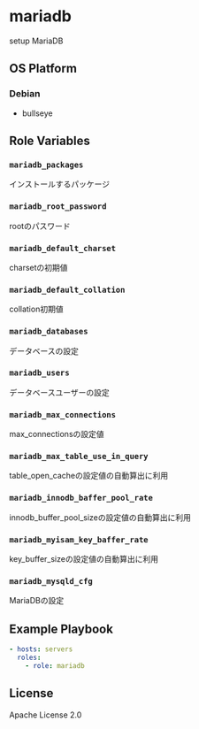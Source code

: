 mariadb
=================

setup MariaDB

OS Platform
-----------------

### Debian

- bullseye

Role Variables
--------------

### `mariadb_packages`

インストールするパッケージ

### `mariadb_root_password`

rootのパスワード

### `mariadb_default_charset`

charsetの初期値

### `mariadb_default_collation`

collation初期値

### `mariadb_databases`

データベースの設定

### `mariadb_users`

データベースユーザーの設定

### `mariadb_max_connections`

max_connectionsの設定値

### `mariadb_max_table_use_in_query`

table_open_cacheの設定値の自動算出に利用

### `mariadb_innodb_baffer_pool_rate`

innodb_buffer_pool_sizeの設定値の自動算出に利用

### `mariadb_myisam_key_baffer_rate`

key_buffer_sizeの設定値の自動算出に利用

### `mariadb_mysqld_cfg`

MariaDBの設定

Example Playbook
--------------

```yaml
- hosts: servers
  roles:
    - role: mariadb
```

License
--------------

Apache License 2.0
